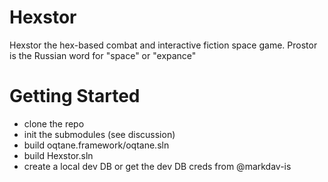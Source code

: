 # Hexstor
Hexstor the hex-based combat and interactive fiction space game.
Prostor is the Russian word for "space" or "expance"

# Getting Started
- clone the repo
- init the submodules (see discussion)
- build oqtane.framework/oqtane.sln
- build Hexstor.sln
- create a local dev DB or get the dev DB creds from @markdav-is
